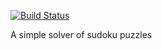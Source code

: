 [![Build Status](https://secure.travis-ci.org/marinusjvv/sudokuSolver?branch=master)](http://travis-ci.org/marinusjvv/sudokuSolver)

A simple solver of sudoku puzzles